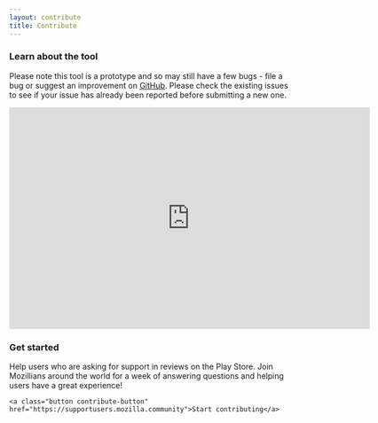 ```yaml
---
layout: contribute
title: Contribute
---
```

<div class="content-box content-box--full" markdown="1">
  <h3 class="content-title">
    <span class="title-frame"></span>
    Learn about the tool
    <span class="title-frame title-frame--rotate-180"></span>
  </h3>

  <p>Please note this tool is a prototype and so may still have a few bugs - file a bug or suggest an improvement on <a href="https://github.com/mozilla/sumo-playstore-campaign/issues">GitHub</a>. Please check the existing issues to see if your issue has already been reported before submitting a new one.</p>

  <section class="video-container">
    <iframe width="650" height="400" src="https://www.youtube.com/embed/fJoC17w3lRY?showinfo=0" frameborder="0" allowfullscreen></iframe>
  </section>

  <h3 class="content-title">
    <span class="title-frame"></span>
    Get started
    <span class="title-frame title-frame--rotate-180"></span>
  </h3>

  <section class="flex-center">
    <p>
      Help users who are asking for support in reviews on the Play Store. Join Mozillians around the world for a week of answering questions and helping users have a great experience!
    </p>

    <a class="button contribute-button" href="https://supportusers.mozilla.community">Start contributing</a>
  </section>
</div>
